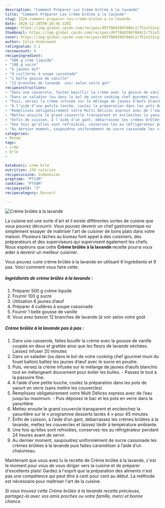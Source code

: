 ```yaml
---
description: "Comment Préparer Les Crème brûlée à la lavande"
title: "Comment Préparer Les Crème brûlée à la lavande"
slug: 1528-comment-preparer-les-creme-brulee-a-la-lavande
date: 2020-12-28T09:20:46.320Z
image: https://img-global.cpcdn.com/recipes/d97f8b8396f80dc2/751x532cq70/creme-brulee-a-la-lavande-photo-principale-de-la-recette.jpg
thumbnail: https://img-global.cpcdn.com/recipes/d97f8b8396f80dc2/751x532cq70/creme-brulee-a-la-lavande-photo-principale-de-la-recette.jpg
cover: https://img-global.cpcdn.com/recipes/d97f8b8396f80dc2/751x532cq70/creme-brulee-a-la-lavande-photo-principale-de-la-recette.jpg
author: Celia Underwood
ratingvalue: 3.1
reviewcount: 9
recipeingredient:
- "500 g crme liquide"
- "100 g sucre"
- "6 jaunes duf"
- "4 cuillères à soupe cassonade"
- "1 belle gousse de vanille"
- "12 branches de lavande  voir selon votre got"
recipeinstructions:
- "Dans une casserole, faites bouillir la crème avec la gousse de vanille coupée en deux et grattée ainsi que les fleurs de lavande séchées. Laissez infuser 20 minutes"
- "Dans un saladier (ou dans le bol de votre cooking chef gourmet muni du fouet ballon) battez les jaunes d’œuf avec le sucre en poudre."
- "Puis, versez la crème infusée sur le mélange de jaunes d’œufs blanchis tout en mélangeant doucement pour éviter les bulles. Passez le tout à la passoire fine."
- "A l’aide d’une petite louche, coulez la préparation dans les pots de yaourt en verre (sans mettre les couvercles)"
- "Remplissez obligatoirement votre Multi Délices express avec de l’eau jusqu’au maximum. Puis déposez le bac et les pots en verre dans la yaourtière"
- "Mettez ensuite le grand couvercle transparent et enclenchez la yaourtière sur le « programme desserts lactés 4 » pour 45 minutes"
- "Enfin de cuisson, à l’aide d’un gant, débarrassez les crèmes brûlées à la lavande, mettez les couvercles et laissez tiédir à température ambiante."
- "Une fois qu’elles sont refroidies, conservez-les au réfrigérateur pendant 24 heures avant de servir."
- "Au dernier moment, saupoudrez uniformément de sucre cassonade les crèmes brûlées à la lavande puis faites caraméliser à l’aide d’un chalumeau."
categories:
- Resep
tags:
- crme
- brle
- 

katakunci: crme brle  
nutrition: 239 calories
recipecuisine: Indonesian
preptime: "PT13M"
cooktime: "PT50M"
recipeyield: "3"
recipecategory: Dessert

---
```



![Crème brûlée à la lavande](https://img-global.cpcdn.com/recipes/d97f8b8396f80dc2/751x532cq70/creme-brulee-a-la-lavande-photo-principale-de-la-recette.jpg)

La cuisine est une sorte d'art et il existe différentes sortes de cuisine que vous pouvez découvrir. Vous pouvez devenir un chef gastronomique ou simplement essayer de maîtriser l'art de cuisiner de bons plats dans votre maison. Plusieurs tâches au bureau font appel à des cuisiniers, des préparateurs et des superviseurs qui supervisent également les chefs. Nous espérons que cette <strong> Crème brûlée à la lavande </strong> recette pourra vous aider à devenir un meilleur cuisinier.

<!--inarticleads1-->

Vous pouvez cuire crème brûlée à la lavande en utilisant 6 Ingrédients et 9 pas. Voici comment vous faire cette.

##### Ingrédients de crème brûlée à la lavande :

1. Préparer 500 g crème liquide
1. Fournir 100 g sucre
1. Utilisation 6 jaunes d’œuf
1. Préparer 4 cuillères à soupe cassonade
1. Fournir 1 belle gousse de vanille
1. Vous avez besoin 12 branches de lavande (à voir selon votre goût




<!--inarticleads2-->

##### Crème brûlée à la lavande pas à pas :

1. Dans une casserole, faites bouillir la crème avec la gousse de vanille coupée en deux et grattée ainsi que les fleurs de lavande séchées. Laissez infuser 20 minutes
1. Dans un saladier (ou dans le bol de votre cooking chef gourmet muni du fouet ballon) battez les jaunes d’œuf avec le sucre en poudre.
1. Puis, versez la crème infusée sur le mélange de jaunes d’œufs blanchis tout en mélangeant doucement pour éviter les bulles. - Passez le tout à la passoire fine.
1. A l’aide d’une petite louche, coulez la préparation dans les pots de yaourt en verre (sans mettre les couvercles)
1. Remplissez obligatoirement votre Multi Délices express avec de l’eau jusqu’au maximum. - Puis déposez le bac et les pots en verre dans la yaourtière
1. Mettez ensuite le grand couvercle transparent et enclenchez la yaourtière sur le « programme desserts lactés 4 » pour 45 minutes
1. Enfin de cuisson, à l’aide d’un gant, débarrassez les crèmes brûlées à la lavande, mettez les couvercles et laissez tiédir à température ambiante.
1. Une fois qu’elles sont refroidies, conservez-les au réfrigérateur pendant 24 heures avant de servir.
1. Au dernier moment, saupoudrez uniformément de sucre cassonade les crèmes brûlées à la lavande puis faites caraméliser à l’aide d’un chalumeau.




<!--inarticleads1-->

<p>
Maintenant que vous avez lu la recette de Crème brûlée à la lavande, c'est le moment pour vous de vous diriger vers la cuisine et de préparer d'excellents plats! Gardez à l'esprit que la préparation des aliments n'est pas une compétence qui peut être à cent pour cent au début. La méthode est nécessaire pour maîtriser l'art de la cuisine.
</p>

<p>
<i>Si vous trouvez cette Crème brûlée à la lavande recette précieuse, partagez-la avec vos amis proches ou votre famille, merci et bonne chance.</i>
</p>
